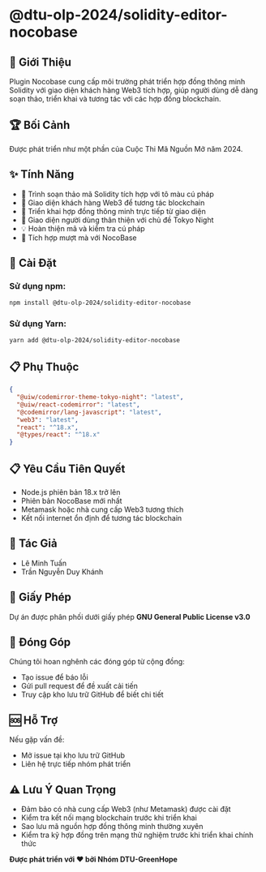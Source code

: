 # @dtu-olp-2024/solidity-editor-nocobase

## 🌟 Giới Thiệu
Plugin Nocobase cung cấp môi trường phát triển hợp đồng thông minh Solidity với giao diện khách hàng Web3 tích hợp, giúp người dùng dễ dàng soạn thảo, triển khai và tương tác với các hợp đồng blockchain.

## 🏆 Bối Cảnh
Được phát triển như một phần của Cuộc Thi Mã Nguồn Mở năm 2024.

## ✨ Tính Năng
- 📝 Trình soạn thảo mã Solidity tích hợp với tô màu cú pháp
- 🔗 Giao diện khách hàng Web3 để tương tác blockchain
- 🚀 Triển khai hợp đồng thông minh trực tiếp từ giao diện
- 🎨 Giao diện người dùng thân thiện với chủ đề Tokyo Night
- 💡 Hoàn thiện mã và kiểm tra cú pháp
- 🔄 Tích hợp mượt mà với NocoBase

## 🚀 Cài Đặt

### Sử dụng npm:
```bash
npm install @dtu-olp-2024/solidity-editor-nocobase
```

### Sử dụng Yarn:
```bash
yarn add @dtu-olp-2024/solidity-editor-nocobase
```

## 📋 Phụ Thuộc
```json
{
  "@uiw/codemirror-theme-tokyo-night": "latest",
  "@uiw/react-codemirror": "latest",
  "@codemirror/lang-javascript": "latest",
  "web3": "latest",
  "react": "^18.x",
  "@types/react": "^18.x"
}
```

## 📋 Yêu Cầu Tiên Quyết
- Node.js phiên bản 18.x trở lên
- Phiên bản NocoBase mới nhất
- Metamask hoặc nhà cung cấp Web3 tương thích
- Kết nối internet ổn định để tương tác blockchain

## 👥 Tác Giả
- Lê Minh Tuấn
- Trần Nguyễn Duy Khánh

## 📄 Giấy Phép
Dự án được phân phối dưới giấy phép **GNU General Public License v3.0**

## 🤝 Đóng Góp
Chúng tôi hoan nghênh các đóng góp từ cộng đồng:
- Tạo issue để báo lỗi
- Gửi pull request để đề xuất cải tiến
- Truy cập kho lưu trữ GitHub để biết chi tiết

## 🆘 Hỗ Trợ
Nếu gặp vấn đề:
- Mở issue tại kho lưu trữ GitHub
- Liên hệ trực tiếp nhóm phát triển

## ⚠️ Lưu Ý Quan Trọng
- Đảm bảo có nhà cung cấp Web3 (như Metamask) được cài đặt
- Kiểm tra kết nối mạng blockchain trước khi triển khai
- Sao lưu mã nguồn hợp đồng thông minh thường xuyên
- Kiểm tra kỹ hợp đồng trên mạng thử nghiệm trước khi triển khai chính thức

**Được phát triển với ❤️ bởi Nhóm DTU-GreenHope**
